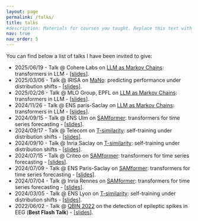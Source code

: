 ```yaml
---
layout: page
permalink: /talks/
title: talks
#description: Materials for courses you taught. Replace this text with your description.
nav: true
nav_order: 5
---
```


You can find below a list of talks I have been invited to give:
- 2025/06/19 - Talk @ Cohere Labs on <a href="https://arxiv.org/pdf/2410.02724">LLM as Markov Chains</a>: transformers in LLM - [<a href="https://drive.google.com/file/d/14ZIopSkFM_TEHNRtYfOzjWSfxcHET62k/view?usp=sharing">slides</a>]. 
- 2025/03/06 - Talk @ IRISA on <a href="https://arxiv.org/pdf/2405.18979">MaNo</a>: predicting performance under distribution shifts - [<a href="/assets/pdf/Presentation_NeurIPS_2024_Obelix_Seminar.pdf">slides</a>]. 
- 2025/02/26 - Talk @ MLO Group, EPFL on <a href="https://arxiv.org/pdf/2410.02724">LLM as Markov Chains</a>: transformers in LLM - [<a href="https://drive.google.com/file/d/1JDrVP7tcH421A8aQ6KmfgybneoZ_WRhX/view?usp=sharing">slides</a>]. 
- 2024/11/26 - Talk @ ENS paris-Saclay on <a href="https://arxiv.org/pdf/2410.02724">LLM as Markov Chains</a>: transformers in LLM - [<a href="https://drive.google.com/file/d/1Zid7be_O1kM8uvO88yLVxIInWLRIkwT-/view?usp=sharing">slides</a>]. 
- 2024/09/15 - Talk @ ENS Ulm on <a href="https://arxiv.org/pdf/2402.10198">SAMformer</a>: transformers for time series forecasting - [<a href="/assets/pdf/Presentation_ICML_2024_CDS_ENS_Ulm_17_09_2024.pdf">slides</a>]. 
- 2024/09/17 - Talk @ Telecom on <a href="https://arxiv.org/pdf/2310.14814"> T-similarity</a>: self-training under distribution shifts - [<a href="/assets/pdf/Presentation_AISTATS_2024_DIG_Telecom_24_09_2024.pdf">slides</a>].
- 2024/09/10 - Talk @ Inria Saclay on <a href="https://arxiv.org/pdf/2310.14814"> T-similarity</a>: self-training under distribution shifts - [<a href="/assets/pdf/Presentation_AISTATS_2024_INRIA_SODA_MIND_10_09_2024.pdf">slides</a>].
- 2024/07/15 - Talk @ Criteo on <a href="https://arxiv.org/pdf/2402.10198">SAMformer</a>: transformers for time series forecasting - [<a href="/assets/pdf/Presentation_ICML_2024_Criteo_15_07_2024.pdf">slides</a>]. 
- 2024/07/09 - Talk @ ENS Paris-Saclay on <a href="https://arxiv.org/pdf/2402.10198">SAMformer</a>: transformers for time series forecasting - [<a href="/assets/pdf/Presentation_ICML_2024_Centre_Borelli_09_07_2024.pdf">slides</a>]. 
- 2024/07/04 - Talk @ Inria Rennes on <a href="https://arxiv.org/pdf/2402.10198">SAMformer</a>: transformers for time series forecasting - [<a href="/assets/pdf/Presentation_ICML_2024_INRIA_MALT_04_07_2024.pdf">slides</a>]. 
- 2024/03/05 - Talk @ ENS Lyon on <a href="https://arxiv.org/pdf/2310.14814"> T-similarity</a>: self-training under distribution shifts - [<a href="/assets/pdf/Presentation_AISTATS_2024_MLSP_ENS_Lyon_05_03_2024.pdf">slides</a>].
- 2022/06/02 - Talk @ <a href="https://event.fourwaves.com/qbinscientificday2022/pages">QBIN 2022</a> on the detection of epileptic spikes in EEG (**Best Flash Talk**) - [<a href="/assets/pdf/Presentation_QBIN_2022.pdf">slides</a>].
